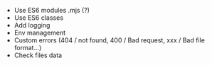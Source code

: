 - Use ES6 modules .mjs (?)
- Use ES6 classes
- Add logging
- Env management
- Custom errors (404 / not found, 400 / Bad request, xxx / Bad file format...)
- Check files data